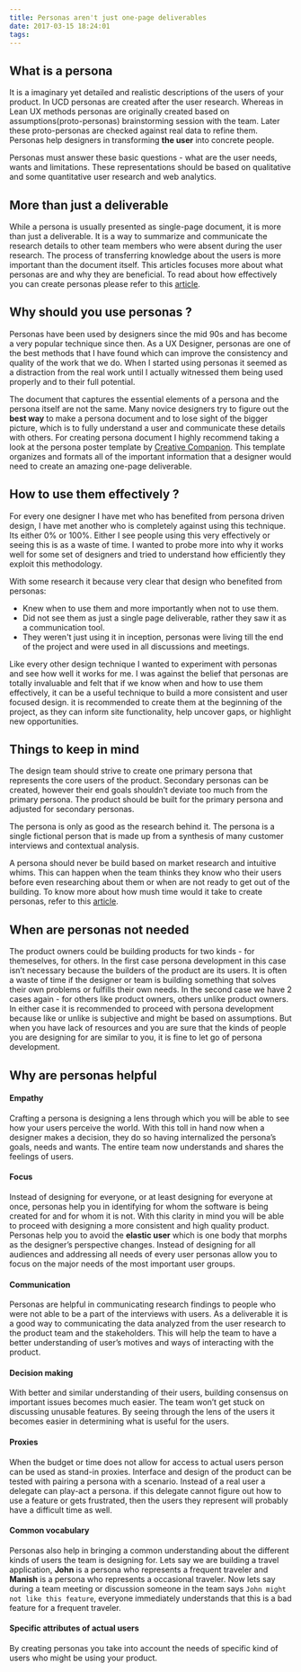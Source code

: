 ```yaml
---
title: Personas aren't just one-page deliverables
date: 2017-03-15 18:24:01
tags:
---
```



## What is a persona
It is a imaginary yet detailed and realistic descriptions of the users of your product. In UCD personas are created after the user research. Whereas in Lean UX methods personas are originally created based on assumptions(proto-personas) brainstorming session with the team. Later these proto-personas are checked against real data to refine them. Personas help designers in transforming **the user** into concrete people.

<!-- more -->

Personas must answer these basic questions - what are the user needs, wants and limitations. These representations should be based on qualitative and some quantitative user research and web analytics.

## More than just a deliverable
While a persona is usually presented as single-page document, it is more than just a deliverable. It is a way to summarize and communicate the research details to other team members who were absent during the user research. The process of transferring knowledge about the users is more important than the document itself. This articles focuses more about what personas are and why they are beneficial. To read about how effectively you can create personas please refer to this [article](https://knowledge.hubspot.com/contacts-user-guide-v2/how-to-create-personas).

## Why should you use personas ?
Personas have been used by designers since the mid 90s and has become a very popular technique since then. As a UX Designer, personas are one of the best methods that I have found which can improve the consistency and quality of the work that we do. When I started using personas it seemed as a distraction 
from the real work until I actually witnessed them being used properly and to their full potential.

The document that captures the essential elements of a persona and the persona itself are not the same. Many novice designers try to figure out the **best way** to make a persona document and to lose sight of the bigger picture, which is to fully understand a user and communicate these details with others. For creating persona document I highly recommend taking a look at the persona poster template by [Creative Companion](https://creativecompanion.files.wordpress.com/2011/05/persona-core-poster_creative-companion1.pdf). This template organizes and formats all of the important information that a designer would need to create an amazing one-page deliverable.

## How to use them effectively ?
For every one designer I have met who has benefited from persona driven design, I have met another who is completely against using this technique. Its either 0% or 100%. Either I see people using this very effectively or seeing this is as a waste of time. I wanted to probe more into why it works well for some set of designers and tried to understand how efficiently they exploit this methodology.

With some research it because very clear that design who benefited from personas:
- Knew when to use them and more importantly when not to use them.
- Did not see them as just a single page deliverable, rather they saw it as a communication tool.
- They weren't just using it in inception, personas were living till the end of the project and were used in all discussions and meetings.

Like every other design technique I wanted to experiment with personas and see how well it works for me. I was against the belief that personas are totally invaluable and felt that if we know when and how to use them effectively, it can be a useful technique to build a more consistent and user focused design. it is recommended to create them at the beginning of the project, as they can inform site functionality, help uncover gaps, or highlight new opportunities.

## Things to keep in mind
The design team should strive to create one primary persona that represents the core users of the product. Secondary personas can be created, however their end goals shouldn’t deviate too much from the primary persona. The product should be built for the primary persona and adjusted for secondary personas.

The persona is only as good as the research behind it. The persona is a single fictional person that is made up from a synthesis of many customer interviews and contextual analysis.

A persona should never be build based on market research and intuitive whims. This can happen when the team thinks they know who their users before even researching about them or when are not ready to get out of the building. To know more about how mush time would it take to create personas, refer to this [article](https://www.nngroup.com/articles/persona-budgets/).

## When are personas not needed
The product owners could be building products for two kinds - for themeselves, for others. In the first case persona development in this case isn’t necessary because the builders of the product are its users. It is often a waste of time if the designer or team is building something that solves their own problems or fulfills their own needs. In the second case we have 2 cases again - for others like product owners, others unlike product owners. In either case it is recommended to proceed with persona development because like or unlike is subjective and might be based on assumptions. But when you have lack of resources and you are sure that the kinds of people you are designing for are similar to you, it is fine to let go of persona development.

## Why are personas helpful

#### Empathy
Crafting a persona is designing a lens through which you will be able to see how your users perceive the world. With this toll in hand now when a designer makes a decision, they do so having internalized the persona’s goals, needs and wants. The entire team now understands and shares the feelings of users.

#### Focus
Instead of designing for everyone, or at least designing for everyone at once, personas help you in identifying for whom the software is being created for and for whom it is not. With this clarity in mind you will be able to proceed with designing a more consistent and high quality product. Personas help you to avoid the **elastic user** which is one body that morphs as the designer’s perspective changes. Instead of designing for all audiences and addressing all needs of every user personas allow you to focus on the major needs of the most important user groups.

#### Communication
Personas are helpful in communicating research findings to people who were not able to be a part of the interviews with users. As a deliverable it is a good way to communicating the data analyzed from the user research to the product team and the stakeholders. This will help the team to have a better understanding of user’s motives and ways of interacting with the product.

#### Decision making
With better and similar understanding of their users, building consensus on important issues becomes much easier. The team won’t get stuck on discussing unusable features. By seeing through the lens of the users it becomes easier in determining what is useful for the users.

#### Proxies
When the budget or time does not allow for access to actual users person can be used as stand-in proxies. Interface and design of the product can be tested with pairing a persona with a scenario. Instead of a real user a delegate can play-act a persona. if this delegate cannot figure out how to use a feature or gets frustrated, then the users they represent will probably have a difficult time as well.

#### Common vocabulary
Personas also help in bringing a common understanding about the different kinds of users the team is designing for. Lets say we are building a travel application, **John** is a persona who represents a frequent traveler and **Manish** is a persona who represents a occasional traveler. Now lets say during a team meeting or discussion someone in the team says `John might not like this feature`, everyone immediately understands that this is a bad feature for a frequent traveler.

#### Specific attributes of actual users
By creating personas you take into account the needs of specific kind of users who might be using your product.
